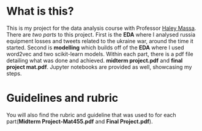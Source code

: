 # What is this?
This is my project for the data analysis course with Professor [Haley Massa](https://www.linkedin.com/in/haley-massa-b25b01109/).
There are *two parts* to this project. First is the **EDA** where I analysed russia equipment losses and tweets related to the ukraine war, around the time it started.
Second is **modelling** which builds off of the **EDA** where I used word2vec and two scikit-learn models. Within each part, there is a pdf file detailing what was done and achieved. **midterm project.pdf** and **final project mat.pdf**. Jupyter notebooks are provided as well, showcasing my steps.
# Guidelines and rubric
 You will also find the rubric and guideline that was used to for each part(**Midterm Project-Mat455.pdf** and **Final Project.pdf**).
#
